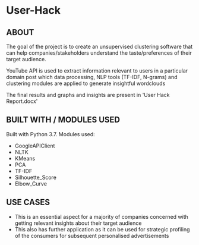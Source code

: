 # User-Hack

## ABOUT

The goal of the project is to create an unsupervised clustering software that can help companies/stakeholders understand the taste/preferences of their target audience.

YouTube API is used to extract information relevant to users in a particular domain post which  data processing, NLP tools (TF-IDF, N-grams) and clustering modules are applied to generate insightful wordclouds

The final results and graphs and insights are present in 'User Hack Report.docx'

## BUILT WITH / MODULES USED

Built with Python 3.7. Modules used:
 - GoogleAPIClient
 - NLTK
 - KMeans
 - PCA
 - TF-IDF
 - Silhouette_Score
 - Elbow_Curve

## USE CASES
 - This is an essential aspect for a majority of companies concerned with getting relevant insights about their target audience
 - This also has further application as it can be used for strategic profiling of the consumers for subsequent personalised advertisements

